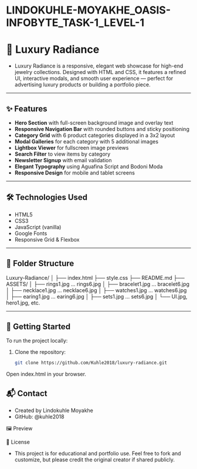 # LINDOKUHLE-MOYAKHE_OASIS-INFOBYTE_TASK-1_LEVEL-1
# 💎 Luxury Radiance

- Luxury Radiance is a responsive, elegant web showcase for high-end jewelry collections. Designed with HTML and CSS, it features a refined UI, interactive modals, and smooth user experience — perfect for advertising luxury products or building a portfolio piece.

---

## ✨ Features

- **Hero Section** with full-screen background image and overlay text
- **Responsive Navigation Bar** with rounded buttons and sticky positioning
- **Category Grid** with 6 product categories displayed in a 3x2 layout
- **Modal Galleries** for each category with 5 additional images
- **Lightbox Viewer** for fullscreen image previews
- **Search Filter** to view items by category
- **Newsletter Signup** with email validation
- **Elegant Typography** using Aguafina Script and Bodoni Moda
- **Responsive Design** for mobile and tablet screens

---

## 🛠️ Technologies Used

- HTML5
- CSS3
- JavaScript (vanilla)
- Google Fonts
- Responsive Grid & Flexbox

---

## 📁 Folder Structure


Luxury-Radiance/ │ ├── index.html ├── style.css ├── README.md ├── ASSETS/ │   ├── rings1.jpg ... rings6.jpg │   ├── bracelet1.jpg ... bracelet6.jpg │   ├── necklace1.jpg ... necklace6.jpg │   ├── watches1.jpg ... watches6.jpg │   ├── earing1.jpg ... earing6.jpg │   ├── sets1.jpg ... sets6.jpg │   └── UI.jpg, hero1.jpg, etc.


---

## 🚀 Getting Started

To run the project locally:

1. Clone the repository:
   ```bash
   git clone https://github.com/Kuhle2018/luxury-radiance.git

Open index.html in your browser.


## 📬 Contact

- Created by Lindokuhle Moyakhe
- GitHub: @kuhle2018

🖼️ Preview



📜 License

- This project is for educational and portfolio use. Feel free to fork and customize, but please credit the original creator if shared publicly.

